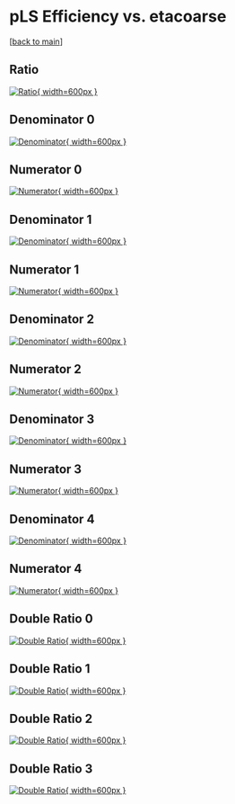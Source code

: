 # pLS Efficiency vs. etacoarse

[[back to main](./)]



## Ratio

[![Ratio](../mtv/var/pLS_vtr_0_1_eff_etacoarse.png){ width=600px }](../mtv/var/pLS_vtr_0_1_eff_etacoarse.pdf)

## Denominator 0

[![Denominator](../mtv/den/pLS_vtr_0_1_eff_etacoarse_den0.png){ width=600px }](../mtv/den/pLS_vtr_0_1_eff_etacoarse_den0.pdf)

## Numerator 0

[![Numerator](../mtv/num/pLS_vtr_0_1_eff_etacoarse_num0.png){ width=600px }](../mtv/num/pLS_vtr_0_1_eff_etacoarse_num0.pdf)

## Denominator 1

[![Denominator](../mtv/den/pLS_vtr_0_1_eff_etacoarse_den1.png){ width=600px }](../mtv/den/pLS_vtr_0_1_eff_etacoarse_den1.pdf)

## Numerator 1

[![Numerator](../mtv/num/pLS_vtr_0_1_eff_etacoarse_num1.png){ width=600px }](../mtv/num/pLS_vtr_0_1_eff_etacoarse_num1.pdf)

## Denominator 2

[![Denominator](../mtv/den/pLS_vtr_0_1_eff_etacoarse_den2.png){ width=600px }](../mtv/den/pLS_vtr_0_1_eff_etacoarse_den2.pdf)

## Numerator 2

[![Numerator](../mtv/num/pLS_vtr_0_1_eff_etacoarse_num2.png){ width=600px }](../mtv/num/pLS_vtr_0_1_eff_etacoarse_num2.pdf)

## Denominator 3

[![Denominator](../mtv/den/pLS_vtr_0_1_eff_etacoarse_den3.png){ width=600px }](../mtv/den/pLS_vtr_0_1_eff_etacoarse_den3.pdf)

## Numerator 3

[![Numerator](../mtv/num/pLS_vtr_0_1_eff_etacoarse_num3.png){ width=600px }](../mtv/num/pLS_vtr_0_1_eff_etacoarse_num3.pdf)

## Denominator 4

[![Denominator](../mtv/den/pLS_vtr_0_1_eff_etacoarse_den4.png){ width=600px }](../mtv/den/pLS_vtr_0_1_eff_etacoarse_den4.pdf)

## Numerator 4

[![Numerator](../mtv/num/pLS_vtr_0_1_eff_etacoarse_num4.png){ width=600px }](../mtv/num/pLS_vtr_0_1_eff_etacoarse_num4.pdf)

## Double Ratio 0

[![Double Ratio](../mtv/ratio/pLS_vtr_0_1_eff_etacoarse_ratio0.png){ width=600px }](../mtv/ratio/pLS_vtr_0_1_eff_etacoarse_ratio0.pdf)

## Double Ratio 1

[![Double Ratio](../mtv/ratio/pLS_vtr_0_1_eff_etacoarse_ratio1.png){ width=600px }](../mtv/ratio/pLS_vtr_0_1_eff_etacoarse_ratio1.pdf)

## Double Ratio 2

[![Double Ratio](../mtv/ratio/pLS_vtr_0_1_eff_etacoarse_ratio2.png){ width=600px }](../mtv/ratio/pLS_vtr_0_1_eff_etacoarse_ratio2.pdf)

## Double Ratio 3

[![Double Ratio](../mtv/ratio/pLS_vtr_0_1_eff_etacoarse_ratio3.png){ width=600px }](../mtv/ratio/pLS_vtr_0_1_eff_etacoarse_ratio3.pdf)

